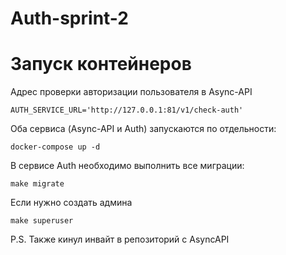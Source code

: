 # Auth-sprint-2

# Запуск контейнеров
Адрес проверки авторизации пользователя в Async-API
```
AUTH_SERVICE_URL='http://127.0.0.1:81/v1/check-auth'
```
Оба сервиса (Async-API и Auth) запускаются по отдельности:
```
docker-compose up -d
```
В сервисе Auth необходимо выполнить все миграции:
```
make migrate
```
Если нужно создать админа
```
make superuser
```
P.S. Также кинул инвайт в репозиторий с AsyncAPI
